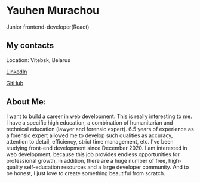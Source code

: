 **Yauhen Murachou**
===============

Junior frontend-developer(React)

**My contacts**
-----------
Location: Vitebsk, Belarus

[LinkedIn](https://www.linkedin.com/in/yauhen-murachou-6a4842224/)

[GitHub](https://github.com/YauhenMurachou)

**About Me:**
-----------
I want to build a career in web development. This is really interesting to me. I have a specific high education, a combination of humanitarian and technical education (lawyer and forensic expert). 6.5 years of experience as a forensic expert allowed me to develop such qualities as accuracy, attention to detail, efficiency, strict time management, etc. I've been studying front-end development since December 2020. I am interested in web development, because this job provides endless opportunities for professional growth,
in addition, there are a huge number of free, high-quality self-education resources and a large developer community. And to be honest, I just love to create something beautiful from scratch.
